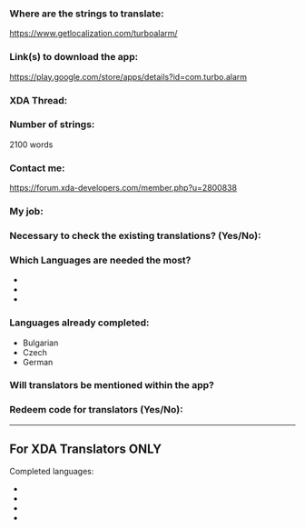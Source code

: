 <!-- Provide a public accessible link, where the translation can be discussed and improved. (paid platforms are not allowed) -->
### Where are the strings to translate:
https://www.getlocalization.com/turboalarm/  

### Link(s) to download the app:
https://play.google.com/store/apps/details?id=com.turbo.alarm  

<!-- Optional -->
### XDA Thread:

### Number of strings:
2100 words  

<!-- Provide an email address, your account on social networks...-->
### Contact me:
https://forum.xda-developers.com/member.php?u=2800838  

<!-- Tell us if you are the main developer, community manager, designer,...-->
### My job:

<!-- If you only want to receive translations for untranslated strings only -->
### Necessary to check the existing translations? (Yes/No):

<!-- Optional -->
### Which Languages are needed the most?
*
*
*

### Languages already completed:
* Bulgarian
* Czech
* German

<!-- Credits are always appreciated -->
### Will translators be mentioned within the app?

<!-- Some developers offer redeem codes to thank translators and/or to help them to translate strings that are specific to PRO features. Please explain how to request one -->
### Redeem code for translators (Yes/No):

***

## For XDA Translators ONLY
Completed languages:
<!-- Add your XDA username next to your language(s) -->
* 
* 
* 
* 
